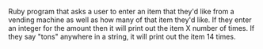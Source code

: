 Ruby program that asks a user to enter an item that they'd like from a vending machine as well as how many of that item they'd like. If they enter an integer for the amount then it will print out the item X number of times. If they say "tons" anywhere in a string, it will print out the item 14 times. 
